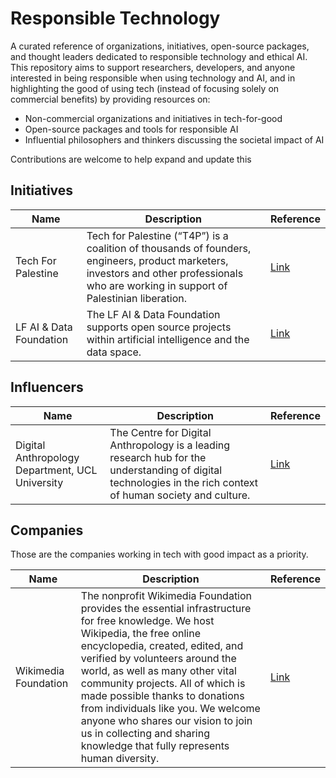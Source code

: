 # Responsible Technology

A curated reference of organizations, initiatives, open-source packages, and thought leaders dedicated to responsible technology and ethical AI. This repository aims to support researchers, developers, and anyone interested in being responsible when using technology and AI, and in highlighting the good of using tech (instead of focusing solely on commercial benefits) by providing resources on:

- Non-commercial organizations and initiatives in tech-for-good
- Open-source packages and tools for responsible AI
- Influential philosophers and thinkers discussing the societal impact of AI


Contributions are welcome to help expand and update this


## Initiatives
| Name                  | Description                                                                                                                                     | Reference                                                                 |
|-----------------------|-------------------------------------------------------------------------------------------------------------------------------------------------|---------------------------------------------------------------------------|
| Tech For Palestine    | Tech for Palestine (“T4P”) is a coalition of thousands of founders, engineers, product marketers, investors and other professionals who are working in support of Palestinian liberation. | [Link](https://techforpalestine.org/) |
| LF AI & Data Foundation | The LF AI & Data Foundation supports open source projects within artificial intelligence and the data space.                                    | [Link](https://lfaidata.foundation/projects/) |

## Influencers 
| Name                                         | Description                                                                                                                        | Reference                                                                                                         |
|---------------------------------------------- |------------------------------------------------------------------------------------------------------------------------------------|-------------------------------------------------------------------------------------------------------------------|
| Digital Anthropology Department, UCL University | The Centre for Digital Anthropology is a leading research hub for the understanding of digital technologies in the rich context of human society and culture.  | [Link](https://www.ucl.ac.uk/anthropology/research/centre-digital-anthropology)


## Companies 
Those are the companies working in tech with good impact as a priority.

| Name                  | Description                                                                                                                                     | Reference                                                                 |
|-----------------------|-------------------------------------------------------------------------------------------------------------------------------------------------|---------------------------------------------------------------------------|
| Wikimedia Foundation | The nonprofit Wikimedia Foundation provides the essential infrastructure for free knowledge. We host Wikipedia, the free online encyclopedia, created, edited, and verified by volunteers around the world, as well as many other vital community projects. All of which is made possible thanks to donations from individuals like you. We welcome anyone who shares our vision to join us in collecting and sharing knowledge that fully represents human diversity. | [Link](https://wikimediafoundation.org/)